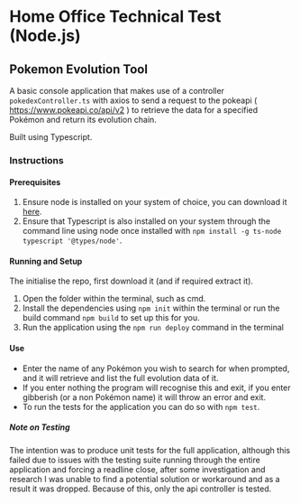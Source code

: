 # Home Office Technical Test (Node.js)


## Pokemon Evolution Tool

A basic console application that makes use of a controller `pokedexController.ts` with axios to send a request to the 
pokeapi (<link> https://www.pokeapi.co/api/v2 </link>) to retrieve the data for a specified Pokémon and return its evolution chain.

Built using Typescript.

### Instructions

#### Prerequisites
1. Ensure node is installed on your system of choice, you can download it [here](https://nodejs.org/en"/).
2. Ensure that Typescript is also installed on your system through the command line using node once installed with `npm install -g ts-node typescript '@types/node'`.

#### Running and Setup
The initialise the repo, first download it (and if required extract it).
1. Open the folder within the terminal, such as cmd.
2. Install the dependencies using `npm init` within the terminal or run the build command `npm build` to set up this for you.
3. Run the application using the `npm run deploy` command in the terminal

#### Use
- Enter the name of any Pokémon you wish to search for when prompted, and it will retrieve and list the full evolution data of it.
- If you enter nothing the program will recognise this and exit, if you enter gibberish (or a non Pokémon name) it will throw an error and exit.
- To run the tests for the application you can do so with `npm test`.


##### Note on Testing
The intention was to produce unit tests for the full application, although this failed due to issues with the testing suite running through the entire application and forcing a readline close,
after some investigation and research I was unable to find a potential solution or workaround and as a result it was dropped. Because of this, only the api controller is tested.